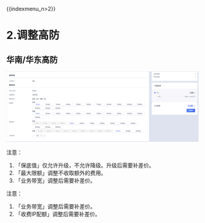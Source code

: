 {{indexmenu_n>2}}

# 2.调整高防

## 华南/华东高防

![](/images/opintro/game/调整高防.png)

注意：

1.  「保底值」仅允许升级，不允许降级。升级后需要补差价。
2.  「最大限额」调整不收取额外的费用。
3.  「业务带宽」调整后需要补差价。


注意：

1.  「业务带宽」调整后需要补差价。
2.  「收费IP配额」调整后需要补差价。
